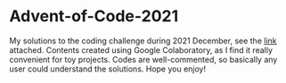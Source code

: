 # Advent-of-Code-2021
My solutions to the coding challenge during 2021 December, see the [link](https://adventofcode.com/2021) attached. Contents created using Google Colaboratory, as I find it really convenient for toy projects. Codes are well-commented, so basically any user could understand the solutions. Hope you enjoy!
